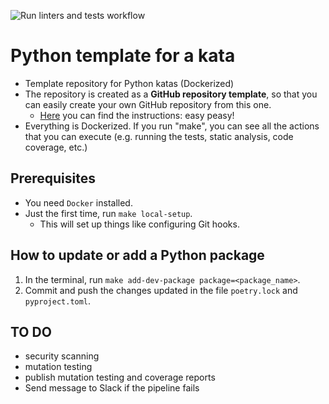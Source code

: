![Run linters and tests workflow](https://github.com/islomar/python-kata-template/actions/workflows/run-linters-and-tests.yml/badge.svg)

# Python template for a kata

- Template repository for Python katas (Dockerized)
- The repository is created as a **GitHub repository template**, so that you can easily create your own GitHub repository from this one.
  - [Here](https://docs.github.com/en/repositories/creating-and-managing-repositories/creating-a-repository-from-a-template) you can find the instructions: easy peasy!
- Everything is Dockerized. If you run "make", you can see all the actions that you can execute (e.g. running the tests, static analysis, code coverage, etc.)

## Prerequisites
- You need `Docker` installed.
- Just the first time, run `make local-setup`.
    - This will set up things like configuring Git hooks.

## How to update or add a Python package
  1. In the terminal, run `make add-dev-package package=<package_name>`. 
  2. Commit and push the changes updated in the file `poetry.lock` and `pyproject.toml`.

## TO DO
- security scanning
- mutation testing
- publish mutation testing and coverage reports
- Send message to Slack if the pipeline fails